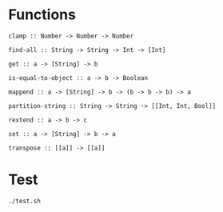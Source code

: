 # Functions

`clamp :: Number -> Number -> Number`

`find-all :: String -> String -> Int -> [Int]`

`get :: a -> [String] -> b`

`is-equal-to-object :: a -> b -> Boolean`

`mappend :: a -> [String] -> b -> (b -> b -> b) -> a` 

`partition-string :: String -> String -> [[Int, Int, Bool]]`

`rextend :: a -> b -> c`

`set :: a -> [String] -> b -> a`

`transpose :: [[a]] -> [[a]]`

# Test

`./test.sh`